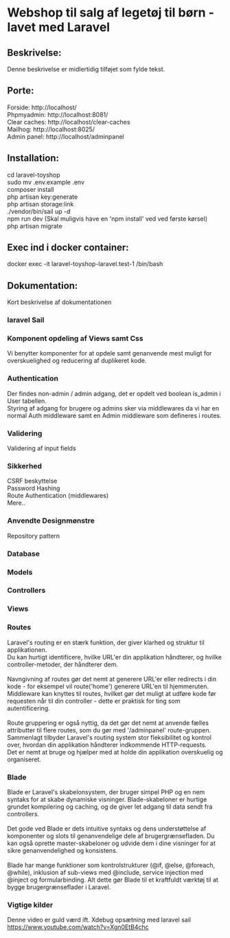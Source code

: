 # Webshop til salg af legetøj til børn - lavet med Laravel

## Beskrivelse:
Denne beskrivelse er midlertidig tilføjet som fylde tekst.

## Porte:
Forside: http://localhost/ <br />
Phpmyadmin: http://localhost:8081/ <br />
Clear caches: http://localhost/clear-caches <br />
Mailhog: http://localhost:8025/ <br />
Admin panel: http://localhost/adminpanel

## Installation:
cd laravel-toyshop  <br />
sudo mv .env.example .env   <br />
composer install    <br />
php artisan key:generate    <br />
php artisan storage:link    <br />
./vendor/bin/sail up -d <br />
npm run dev (Skal muligvis have en 'npm install' ved ved første kørsel) <br />
php artisan migrate

## Exec ind i docker container:
docker exec -it laravel-toyshop-laravel.test-1 /bin/bash

## Dokumentation:
Kort beskrivelse af dokumentationen

### laravel Sail

### Komponent opdeling af Views samt Css
Vi benytter komponenter for at opdele samt genanvende mest muligt for overskuelighed og reducering af duplikeret kode.

### Authentication
Der findes non-admin / admin adgang, det er opdelt ved boolean is_admin i User tabellen.<br />
Styring af adgang for brugere og admins sker via middlewares da vi har en normal Auth middleware samt en Admin middleware som defineres i routes.

### Validering
Validering af input fields

### Sikkerhed
CSRF beskyttelse<br />
Password Hashing<br />
Route Authentication (middlewares) <br />
Mere..

### Anvendte Designmønstre
Repository pattern<br />

### Database

### Models

### Controllers

### Views

### Routes

Laravel's routing er en stærk funktion, der giver klarhed og struktur til applikationen. <br />
Du kan hurtigt identificere, hvilke URL'er din applikation håndterer, og hvilke controller-metoder, der håndterer dem. <br /><br />
Navngivning af routes gør det nemt at generere URL'er eller redirects i din kode - for eksempel vil route('home') generere URL'en til hjemmeruten. <br/> 
Middleware kan knyttes til routes, hvilket gør det muligt at udføre kode før requesten når til din controller - dette er praktisk for ting som autentificering. <br /><br />
Route gruppering er også nyttig, da det gør det nemt at anvende fælles attributter til flere routes, som du gør med '/adminpanel' route-gruppen. <br />
Sammenlagt tilbyder Laravel's routing system stor fleksibilitet og kontrol over, hvordan din applikation håndterer indkommende HTTP-requests. <br />
Det er nemt at bruge og hjælper med at holde din applikation overskuelig og organiseret.

### Blade
Blade er Laravel's skabelonsystem, der bruger simpel PHP og en nem syntaks for at skabe dynamiske visninger. Blade-skabeloner er hurtige grundet kompilering og caching, og de giver let adgang til data sendt fra controllers. <br /><br />
Det gode ved Blade er dets intuitive syntaks og dens understøttelse af komponenter og slots til genanvendelige dele af brugergrænsefladen. Du kan også oprette master-skabeloner og udvide dem i dine visninger for at sikre genanvendelighed og konsistens. <br /><br />
Blade har mange funktioner som kontrolstrukturer (@if, @else, @foreach, @while), inklusion af sub-views med @include, service injection med @inject og formularbinding. Alt dette gør Blade til et kraftfuldt værktøj til at bygge brugergrænseflader i Laravel.

### Vigtige kilder
Denne video er guld værd ift. Xdebug opsætning med laravel sail<br />
https://www.youtube.com/watch?v=Xgn0EtB4chc
